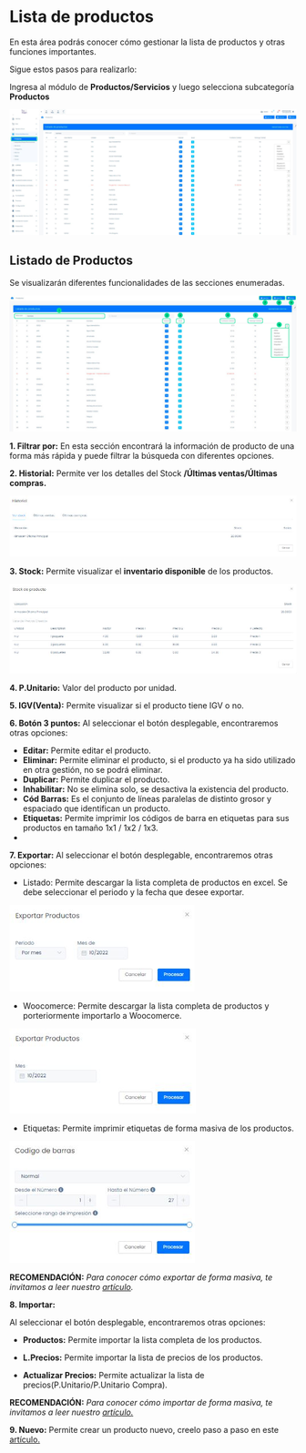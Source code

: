 # Lista de productos
En esta área podrás conocer cómo gestionar la lista de productos y otras funciones importantes.

Sigue estos pasos para realizarlo:

Ingresa al módulo de **Productos/Servicios** y luego selecciona subcategoría **Productos**

![img1](img/Lista-de-productos_01.jpg)

## Listado de Productos
Se visualizarán diferentes funcionalidades de las secciones enumeradas.

![img2](img/Lista-de-productos_02.jpg)

**1.  Filtrar por:** En esta sección encontrará la información de producto de una forma más rápida y puede filtrar la búsqueda con diferentes opciones.

**2.  Historial:** Permite ver los detalles del Stock **/Últimas ventas/Últimas compras.**

![img3](img/Lista-de-productos_03.jpg)

**3.  Stock:** Permite visualizar el **inventario disponible** de los productos.

![img4](img/Lista-de-productos_04.jpg)

**4.  P.Unitario:** Valor del producto por unidad.

**5.  IGV(Venta):** Permite visualizar si el producto tiene IGV o no.

**6.  Botón 3 puntos:** Al seleccionar el botón desplegable, encontraremos otras opciones:

* **Editar:** Permite editar el producto.
* **Eliminar:** Permite eliminar el producto, si el producto ya ha sido utilizado en otra gestión, no se podrá eliminar.
* **Duplicar:** Permite duplicar el producto.
* **Inhabilitar:** No se elimina solo, se desactiva la existencia del producto.
* **Cód Barras:** Es el conjunto de líneas paralelas de distinto grosor y espaciado que identifican un producto.
* **Etiquetas:** Permite imprimir los códigos de barra en etiquetas para sus productos en tamaño 1x1 / 1x2 / 1x3.
* 
**7.  Exportar:** Al seleccionar el botón desplegable, encontraremos otras opciones:

* Listado: Permite descargar la lista completa de productos en excel. Se debe seleccionar el periodo y la fecha que desee exportar.

![img5](img/Lista-de-productos_05.jpg)

* Woocomerce: Permite descargar la lista completa de productos y porteriormente importarlo a Woocomerce.

![img6](img/Lista-de-productos_06.jpg)

* Etiquetas: Permite imprimir etiquetas de forma masiva de los productos.

![img7](img/Lista-de-productos_07.jpg)

**RECOMENDACIÓN:**
_Para conocer cómo exportar de forma masiva, te invitamos a leer nuestro [artículo](#)._ 

**8.  Importar:**

Al seleccionar el botón desplegable, encontraremos otras opciones:

* **Productos:** Permite importar la lista completa de los productos.

* **L.Precios:**  Permite importar la lista de precios de los productos.

* **Actualizar Precios:** Permite actualizar la lista de precios(P.Unitario/P.Unitario Compra).

**RECOMENDACIÓN:**
_Para conocer cómo importar de forma masiva, te invitamos a leer nuestro [artículo.](#)_

**9.  Nuevo:** Permite crear un producto nuevo, creelo paso a paso en este [artículo.](#)